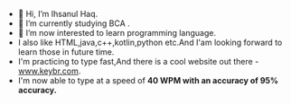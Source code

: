 - 👋 Hi, I’m Ihsanul Haq.
- 🌱 I’m currently studying BCA .
- 👀 I’m now interested to learn programming language.
- I also like HTML,java,c++,kotlin,python etc.And I'am looking forward to learn those in future time.
-  I'm practicing to type fast,And there is a cool website out there - <a href="https://www.keybr.com/">www.keybr.com</a>.
-  I'm now able to type at a speed of <b>40 WPM<b> with an accuracy of <b>95% accuracy<b>.<!---
ihsanul1234/ihsanul1234 is a ✨ special ✨ repository because its `README.md` (this file) appears on your GitHub profile.
You can click the Preview link to take a look at your changes.
--->
